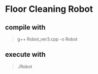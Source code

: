 # Floor Cleaning Robot #
## compile with ##
> g++ Robot_ver3.cpp -o Robot
## execute with ##
>./Robot
